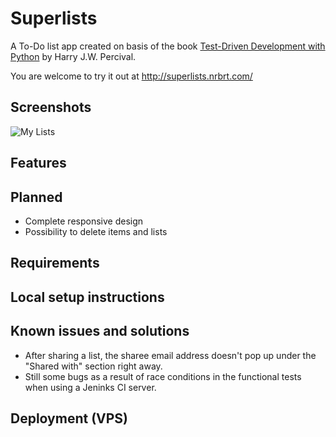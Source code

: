 # Superlists
A To-Do list app created on basis of the book [Test-Driven Development with Python](http://chimera.labs.oreilly.com/books/1234000000754) by Harry J.W. Percival.

You are welcome to try it out at http://superlists.nrbrt.com/

## Screenshots
![My Lists](http://img5.fotos-hochladen.net/uploads/superlistsmyli06fbqxlsh5.jpg)

## Features

## Planned
- Complete responsive design
- Possibility to delete items and lists

## Requirements

## Local setup instructions

## Known issues and solutions
- After sharing a list, the sharee email address doesn't pop up under the "Shared with" section right away.
- Still some bugs as a result of race conditions in the functional tests when using a Jeninks CI server. 

## Deployment (VPS)
